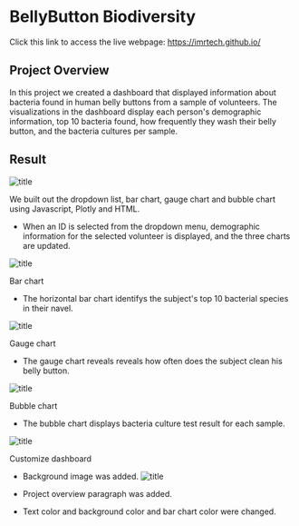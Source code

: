 # BellyButton Biodiversity

Click this link to access the live webpage: https://imrtech.github.io/

## Project Overview
In this project we created a dashboard that displayed information about bacteria found in human belly buttons from a sample of volunteers. The visualizations in the dashboard display each person's demographic information, top 10 bacteria found, how frequently they wash their belly button, and the bacteria cultures per sample.

## Result

![title](https:/imrtech.github.io/static/images/customizedashboard.png)
 
We built out the dropdown list, bar chart, gauge chart and bubble chart using Javascript, Plotly and HTML. 
  
- When an ID is selected from the dropdown menu, demographic information for the selected volunteer is displayed, and the three charts are updated.  
       
![title](https:/imrtech.github.io/static/images/dropdownmenu.png)

Bar chart
- The horizontal bar chart identifys the subject's top 10 bacterial species in their navel.
      
![title](https:/imrtech.github.io/static/images/toptenbacteria.png)

  
Gauge chart
- The gauge chart reveals reveals how often does the subject clean his belly button.
      
![title](https:/imrtech.github.io/static/images/bbwashfreq.png)

  
Bubble chart
- The bubble chart displays bacteria culture test result for each sample.
       
![title](https:/imrtech.github.io/static/images/bacteriaculturesamples.png)

  
Customize dashboard
- Background image was added.
![title](http://biodiversity.institute.ufl.edu/wp-content/uploads/2017/02/bacteria.jpg)

- Project overview paragraph was added.
- Text color and background color and bar chart color were changed. 

           
         
